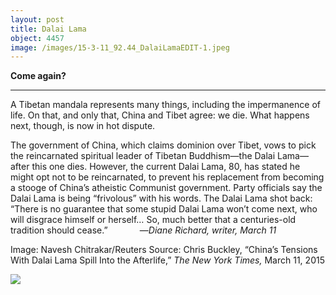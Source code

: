 ```yaml
---
layout: post
title: Dalai Lama
object: 4457
image: /images/15-3-11_92.44_DalaiLamaEDIT-1.jpeg
---
```

**Come again?**

****

A Tibetan mandala represents many things, including the impermanence of life. On that, and only that, China and Tibet agree: we die. What happens next, though, is now in hot dispute.

The government of China, which claims dominion over Tibet, vows to pick the reincarnated spiritual leader of Tibetan Buddhism—the Dalai Lama—after this one dies. However, the current Dalai Lama, 80, has stated he might opt not to be reincarnated, to prevent his replacement from becoming a stooge of China’s atheistic Communist government. Party officials say the Dalai Lama is being “frivolous” with his words. The Dalai Lama shot back: “There is no guarantee that some stupid Dalai Lama won’t come next, who will disgrace himself or herself… So, much better that a centuries-old tradition should cease.”             —*Diane Richard, writer, March 11*

Image: Navesh Chitrakar/Reuters
 Source: Chris Buckley, “China’s Tensions With Dalai Lama Spill Into the Afterlife,” *The New York Times,* March 11, 2015

![]({{siteurl.base}}/images/15-3-11_92.44_DalaiLamaEDIT-1.jpeg)
